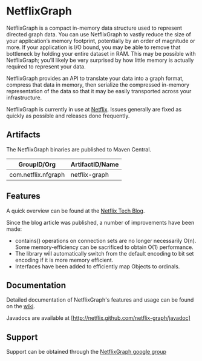 NetflixGraph
============

NetflixGraph is a compact in-memory data structure used to represent directed graph data. You can use NetflixGraph to vastly reduce the size of your application’s memory footprint, potentially by an order of magnitude or more. If your application is I/O bound, you may be able to remove that bottleneck by holding your entire dataset in RAM. This may be possible with NetflixGraph; you’ll likely be very surprised by how little memory is actually required to represent your data.

NetflixGraph provides an API to translate your data into a graph format, compress that data in memory, then serialize the compressed in-memory representation of the data so that it may be easily transported across your infrastructure.

NetflixGraph is currently in use at [Netflix](http://movies.netflix.com). Issues generally are fixed as quickly as possible and releases done frequently.

Artifacts
---------

The NetflixGraph binaries are published to Maven Central.

|GroupID/Org|ArtifactID/Name|
| --------- | ------------- |
|com.netflix.nfgraph|netflix-graph|

Features
--------
A quick overview can be found at the [Netflix Tech Blog](http://techblog.netflix.com/2013/01/netflixgraph-metadata-library_18.html). 

Since the blog article was published, a number of improvements have been made:

* contains() operations on connection sets are no longer necessarily O(n).  Some memory-efficiency can be sacrificed to obtain O(1) performance.
* The library will automatically switch from the default encoding to bit set encoding if it is more memory efficient.
* Interfaces have been added to efficiently map Objects to ordinals.


Documentation
-------------
Detailed documentation of NetflixGraph's features and usage can be found on the [wiki](https://github.com/Netflix/netflix-graph/wiki).

Javadocs are available at [http://netflix.github.com/netflix-graph/javadoc]


Support
-------
Support can be obtained through the [NetflixGraph google group](https://groups.google.com/group/netflix-graph)

